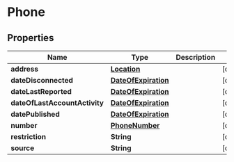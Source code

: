 

# Phone


## Properties

| Name | Type | Description | Notes |
|------------ | ------------- | ------------- | -------------|
|**address** | [**Location**](Location.md) |  |  [optional] |
|**dateDisconnected** | [**DateOfExpiration**](DateOfExpiration.md) |  |  [optional] |
|**dateLastReported** | [**DateOfExpiration**](DateOfExpiration.md) |  |  [optional] |
|**dateOfLastAccountActivity** | [**DateOfExpiration**](DateOfExpiration.md) |  |  [optional] |
|**datePublished** | [**DateOfExpiration**](DateOfExpiration.md) |  |  [optional] |
|**number** | [**PhoneNumber**](PhoneNumber.md) |  |  [optional] |
|**restriction** | **String** |  |  [optional] |
|**source** | **String** |  |  [optional] |



